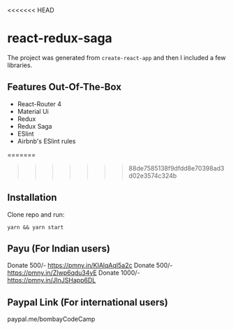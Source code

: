 <<<<<<< HEAD
# react-redux-saga

The project was generated from `create-react-app` and then I included a few libraries.

## Features Out-Of-The-Box

* React-Router 4
* Material Ui
* Redux
* Redux Saga
* ESlint
* Airbnb's ESlint rules

=======
>>>>>>> 88de7585138f9dfdd8e70398ad3d02e3574c324b

## Installation

Clone repo and run:

```
yarn && yarn start
```

## Payu (For Indian users)
Donate 500/- https://pmny.in/KIAlqAqI5a2c
Donate 500/- https://pmny.in/ZIwp6qdu34yE
Donate 1000/- https://pmny.in/JInJSHapp6DL

## Paypal Link (For international users)

paypal.me/bombayCodeCamp
